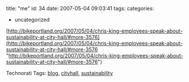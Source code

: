 title: "me"
id: 34
date: 2007-05-04 09:03:41
tags: 
categories: 
- uncategorized

[http://bikeportland.org/2007/05/04/chris-king-employees-speak-about-sustainability-at-city-hall/#more-3576](http://bikeportland.org/2007/05/04/chris-king-employees-speak-about-sustainability-at-city-hall/#more-3576 "http://bikeportland.org/2007/05/04/chris-king-employees-speak-about-sustainability-at-city-hall/#more-3576")

<!-- technorati tags start -->

Technorati Tags: [blog](http://www.technorati.com/tag/blog), [cityhall](http://www.technorati.com/tag/cityhall), [sustainability](http://www.technorati.com/tag/sustainability)
<!-- technorati tags end -->
